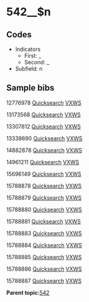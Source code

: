 # 542\_\_$n

## Codes

-   Indicators
    -   First: \_
    -   Second: \_
-   Subfield: n

## Sample bibs

12776978 [Quicksearch](https://search.library.yale.edu/catalog/12776978) [VXWS](http://prodorbis.library.yale.edu:7014/vxws/GetHoldingsService?bibId=12776978)

13173568 [Quicksearch](https://search.library.yale.edu/catalog/13173568) [VXWS](http://prodorbis.library.yale.edu:7014/vxws/GetHoldingsService?bibId=13173568)

13307812 [Quicksearch](https://search.library.yale.edu/catalog/13307812) [VXWS](http://prodorbis.library.yale.edu:7014/vxws/GetHoldingsService?bibId=13307812)

13338690 [Quicksearch](https://search.library.yale.edu/catalog/13338690) [VXWS](http://prodorbis.library.yale.edu:7014/vxws/GetHoldingsService?bibId=13338690)

14882878 [Quicksearch](https://search.library.yale.edu/catalog/14882878) [VXWS](http://prodorbis.library.yale.edu:7014/vxws/GetHoldingsService?bibId=14882878)

14961211 [Quicksearch](https://search.library.yale.edu/catalog/14961211) [VXWS](http://prodorbis.library.yale.edu:7014/vxws/GetHoldingsService?bibId=14961211)

15696149 [Quicksearch](https://search.library.yale.edu/catalog/15696149) [VXWS](http://prodorbis.library.yale.edu:7014/vxws/GetHoldingsService?bibId=15696149)

15788878 [Quicksearch](https://search.library.yale.edu/catalog/15788878) [VXWS](http://prodorbis.library.yale.edu:7014/vxws/GetHoldingsService?bibId=15788878)

15788879 [Quicksearch](https://search.library.yale.edu/catalog/15788879) [VXWS](http://prodorbis.library.yale.edu:7014/vxws/GetHoldingsService?bibId=15788879)

15788880 [Quicksearch](https://search.library.yale.edu/catalog/15788880) [VXWS](http://prodorbis.library.yale.edu:7014/vxws/GetHoldingsService?bibId=15788880)

15788881 [Quicksearch](https://search.library.yale.edu/catalog/15788881) [VXWS](http://prodorbis.library.yale.edu:7014/vxws/GetHoldingsService?bibId=15788881)

15788883 [Quicksearch](https://search.library.yale.edu/catalog/15788883) [VXWS](http://prodorbis.library.yale.edu:7014/vxws/GetHoldingsService?bibId=15788883)

15788884 [Quicksearch](https://search.library.yale.edu/catalog/15788884) [VXWS](http://prodorbis.library.yale.edu:7014/vxws/GetHoldingsService?bibId=15788884)

15788885 [Quicksearch](https://search.library.yale.edu/catalog/15788885) [VXWS](http://prodorbis.library.yale.edu:7014/vxws/GetHoldingsService?bibId=15788885)

15788886 [Quicksearch](https://search.library.yale.edu/catalog/15788886) [VXWS](http://prodorbis.library.yale.edu:7014/vxws/GetHoldingsService?bibId=15788886)

15788887 [Quicksearch](https://search.library.yale.edu/catalog/15788887) [VXWS](http://prodorbis.library.yale.edu:7014/vxws/GetHoldingsService?bibId=15788887)

**Parent topic:**[542](../../tags/542/542.md)


